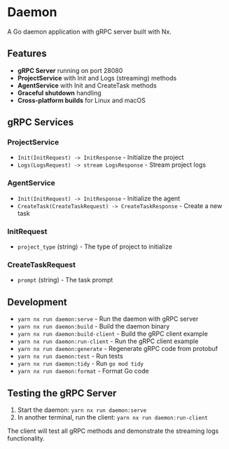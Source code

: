 # Daemon

A Go daemon application with gRPC server built with Nx.

## Features

- **gRPC Server** running on port 28080
- **ProjectService** with Init and Logs (streaming) methods
- **AgentService** with Init and CreateTask methods
- **Graceful shutdown** handling
- **Cross-platform builds** for Linux and macOS

## gRPC Services

### ProjectService
- `Init(InitRequest) -> InitResponse` - Initialize the project
- `Logs(LogsRequest) -> stream LogsResponse` - Stream project logs

### AgentService
- `Init(InitRequest) -> InitResponse` - Initialize the agent
- `CreateTask(CreateTaskRequest) -> CreateTaskResponse` - Create a new task

### InitRequest
- `project_type` (string) - The type of project to initialize

### CreateTaskRequest
- `prompt` (string) - The task prompt

## Development

- `yarn nx run daemon:serve` - Run the daemon with gRPC server
- `yarn nx run daemon:build` - Build the daemon binary
- `yarn nx run daemon:build-client` - Build the gRPC client example
- `yarn nx run daemon:run-client` - Run the gRPC client example
- `yarn nx run daemon:generate` - Regenerate gRPC code from protobuf
- `yarn nx run daemon:test` - Run tests
- `yarn nx run daemon:tidy` - Run `go mod tidy`
- `yarn nx run daemon:format` - Format Go code

## Testing the gRPC Server

1. Start the daemon: `yarn nx run daemon:serve`
2. In another terminal, run the client: `yarn nx run daemon:run-client`

The client will test all gRPC methods and demonstrate the streaming logs functionality.
